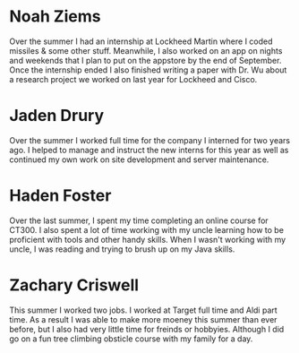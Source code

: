 # Noah Ziems

Over the summer I had an internship at Lockheed Martin where I coded missiles & some other stuff. Meanwhile, I also worked on an app on nights and weekends that I plan to put on the appstore by the end of September. Once the internship ended I also finished writing a paper with Dr. Wu about a research project we worked on last year for Lockheed and Cisco.

# Jaden Drury

Over the summer I worked full time for the company I interned for two years ago. I helped to manage and instruct the new interns for this year as well as continued my own work on site development and server maintenance. 


# Haden Foster

Over the last summer, I spent my time completing an online course for CT300. I also spent a lot of time working with my uncle learning how to be proficient with tools and other handy skills. When I wasn't working with my uncle, I was reading and trying to brush up on my Java skills. 

# Zachary Criswell
This summer I worked two jobs. I worked at Target full time and Aldi part time. As a result I was able to make more moeney this summer than ever before, but I also had very little time for freinds or hobbyies. Although I did go on a fun tree climbing obsticle course with my family for a day. 
